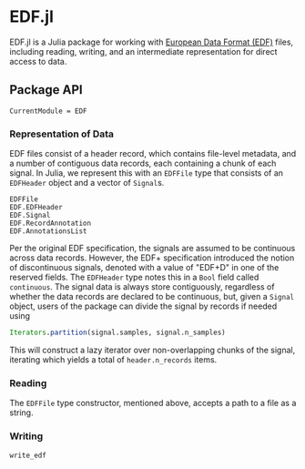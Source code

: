 # EDF.jl

EDF.jl is a Julia package for working with [European Data Format (EDF)](https://edfplus.info)
files, including reading, writing, and an intermediate representation for direct access
to data.

## Package API

```@meta
CurrentModule = EDF
```
### Representation of Data

EDF files consist of a header record, which contains file-level metadata, and a number
of contiguous data records, each containing a chunk of each signal.
In Julia, we represent this with an `EDFFile` type that consists of an `EDFHeader` object
and a vector of `Signal`s.

```@docs
EDFFile
EDF.EDFHeader
EDF.Signal
EDF.RecordAnnotation
EDF.AnnotationsList
```

Per the original EDF specification, the signals are assumed to be continuous across data
records.
However, the EDF+ specification introduced the notion of discontinuous signals, denoted
with a value of "EDF+D" in one of the reserved fields.
The `EDFHeader` type notes this in a `Bool` field called `continuous`.
The signal data is always store contiguously, regardless of whether the data records are
declared to be continuous, but, given a `Signal` object, users of the package can divide
the signal by records if needed using

```julia
Iterators.partition(signal.samples, signal.n_samples)
```

This will construct a lazy iterator over non-overlapping chunks of the signal, iterating
which yields a total of `header.n_records` items.

### Reading

The `EDFFile` type constructor, mentioned above, accepts a path to a file as a string.

### Writing

```@docs
write_edf
```
